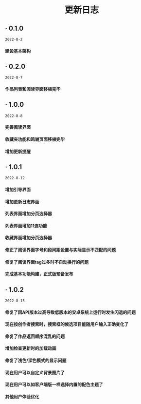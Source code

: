 <h1 align="center">更新日志</h1>

##  · 0.1.0
`2022-8-2`

####    建设基本架构


##  · 0.2.0
`2022-8-7`

####    作品列表和阅读界面移植完毕


##  · 1.0.0
`2022-8-8`

####    完善阅读界面
####    收藏夹功能和鸣谢页面移植完毕
####    增加更新提醒


##  · 1.0.1
`2022-8-12`

####    增加引导界面
####    增加更新日志界面
####    列表界面增加分页选择器
####    列表界面增加11连功能
####    收藏界面增加分页选择器
####    修正了阅读界面字号和段间距设置与实际显示不匹配的问题
####    修复了阅读界面tag过多时不自动换行的问题
####    完成基本功能构建，正式版预备发布

##  · 1.0.2
`2022-8-15`

####    修复了因API版本过高导致低版本的安卓系统上运行时发生闪退的问题
####    现在按创作者搜索时，搜索框的候选项目能随用户输入正确变化了
####    修复了作品返回顺序混乱的问题
####    增加检查更新时的加载动画
####    修复了浅色/深色模式的显示问题
####    现在用户可以自定义背景图片了
####    现在用户可以如客户端版一样选择内置的配色主题了
####    其他用户体验优化